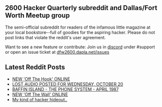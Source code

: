 ## 2600 Hacker Quarterly subreddit and Dallas/Fort Worth Meetup group
The semi-official subreddit for readers of the infamous little magazine at your local bookstore--full of goodies for the aspiring hacker. Please do not post links that violate the reddit's user agreement.

Want to see a new feature or contribute: 
Join us in [discord](https://dfw2600.dapla.net/chat) under #support or open an issue ticket at [dfw2600.dapla.net/issues](https://dfw2600.dapla.net/issues)

## Latest Reddit Posts
<!-- BLOG-POST-LIST:START -->
- [NEW 'Off The Hook' ONLINE](https://2600.com/hook/20-10-2021)
- [LOST AUDIO POSTED FOR WEDNESDAY, OCTOBER 20](https://2600.com/content/lost-audio-posted-wednesday-october-20)
- [BAFFIN ISLAND - THE PHONE SYSTEM - APRIL 1987](https://2600.com/audio-segment/baffin-island-phone-system-april-1987)
- [NEW 'Off The Wall' ONLINE](https://2600.com/wall/19-10-2021)
- [My kind of hacker hideout..](https://www.reddit.com/r/2600/comments/q3cpe8/my_kind_of_hacker_hideout/)
<!-- BLOG-POST-LIST:END -->
